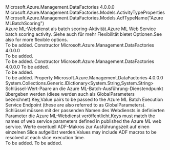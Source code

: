 <Type Name="AzureMLBatchScoringActivity" FullName="Microsoft.Azure.Management.DataFactories.Models.AzureMLBatchScoringActivity">
  <TypeSignature Language="C#" Value="public class AzureMLBatchScoringActivity : Microsoft.Azure.Management.DataFactories.Models.ActivityTypeProperties" />
  <TypeSignature Language="ILAsm" Value=".class public auto ansi beforefieldinit AzureMLBatchScoringActivity extends Microsoft.Azure.Management.DataFactories.Models.ActivityTypeProperties" />
  <TypeSignature Language="DocId" Value="T:Microsoft.Azure.Management.DataFactories.Models.AzureMLBatchScoringActivity" />
  <TypeSignature Language="VB.NET" Value="Public Class AzureMLBatchScoringActivity&#xA;Inherits ActivityTypeProperties" />
  <TypeSignature Language="F#" Value="type AzureMLBatchScoringActivity = class&#xA;    inherit ActivityTypeProperties" />
  <AssemblyInfo>
    <AssemblyName>Microsoft.Azure.Management.DataFactories</AssemblyName>
    <AssemblyVersion>4.0.0.0</AssemblyVersion>
  </AssemblyInfo>
  <Base>
    <BaseTypeName>Microsoft.Azure.Management.DataFactories.Models.ActivityTypeProperties</BaseTypeName>
  </Base>
  <Interfaces />
  <Attributes>
    <Attribute>
      <AttributeName>Microsoft.Azure.Management.DataFactories.Models.AdfTypeName("AzureMLBatchScoring")</AttributeName>
    </Attribute>
  </Attributes>
  <Docs>
    <summary>
            <span data-ttu-id="b5263-101">Azure ML-Webdienst als batch scoring-Aktivität.</span><span class="sxs-lookup"><span data-stu-id="b5263-101">Azure ML Web Service batch scoring activity.</span></span> <span data-ttu-id="b5263-102">Siehe auch <see cref="T:Microsoft.Azure.Management.DataFactories.Models.AzureMLBatchExecutionActivity" /> für mehr Flexibilität bietet Optionen.</span><span class="sxs-lookup"><span data-stu-id="b5263-102">See also <see cref="T:Microsoft.Azure.Management.DataFactories.Models.AzureMLBatchExecutionActivity" /> for more flexible options.</span></span>
            </summary>
    <remarks>To be added.</remarks>
  </Docs>
  <Members>
    <Member MemberName=".ctor">
      <MemberSignature Language="C#" Value="public AzureMLBatchScoringActivity ();" />
      <MemberSignature Language="ILAsm" Value=".method public hidebysig specialname rtspecialname instance void .ctor() cil managed" />
      <MemberSignature Language="DocId" Value="M:Microsoft.Azure.Management.DataFactories.Models.AzureMLBatchScoringActivity.#ctor" />
      <MemberSignature Language="VB.NET" Value="Public Sub New ()" />
      <MemberType>Constructor</MemberType>
      <AssemblyInfo>
        <AssemblyName>Microsoft.Azure.Management.DataFactories</AssemblyName>
        <AssemblyVersion>4.0.0.0</AssemblyVersion>
      </AssemblyInfo>
      <Parameters />
      <Docs>
        <summary>To be added.</summary>
        <remarks>To be added.</remarks>
      </Docs>
    </Member>
    <Member MemberName=".ctor">
      <MemberSignature Language="C#" Value="public AzureMLBatchScoringActivity (System.Collections.Generic.IDictionary&lt;string,string&gt; webServiceParameters);" />
      <MemberSignature Language="ILAsm" Value=".method public hidebysig specialname rtspecialname instance void .ctor(class System.Collections.Generic.IDictionary`2&lt;string, string&gt; webServiceParameters) cil managed" />
      <MemberSignature Language="DocId" Value="M:Microsoft.Azure.Management.DataFactories.Models.AzureMLBatchScoringActivity.#ctor(System.Collections.Generic.IDictionary{System.String,System.String})" />
      <MemberSignature Language="VB.NET" Value="Public Sub New (webServiceParameters As IDictionary(Of String, String))" />
      <MemberSignature Language="F#" Value="new Microsoft.Azure.Management.DataFactories.Models.AzureMLBatchScoringActivity : System.Collections.Generic.IDictionary&lt;string, string&gt; -&gt; Microsoft.Azure.Management.DataFactories.Models.AzureMLBatchScoringActivity" Usage="new Microsoft.Azure.Management.DataFactories.Models.AzureMLBatchScoringActivity webServiceParameters" />
      <MemberType>Constructor</MemberType>
      <AssemblyInfo>
        <AssemblyName>Microsoft.Azure.Management.DataFactories</AssemblyName>
        <AssemblyVersion>4.0.0.0</AssemblyVersion>
      </AssemblyInfo>
      <Parameters>
        <Parameter Name="webServiceParameters" Type="System.Collections.Generic.IDictionary&lt;System.String,System.String&gt;" />
      </Parameters>
      <Docs>
        <param name="webServiceParameters">To be added.</param>
        <summary>To be added.</summary>
        <remarks>To be added.</remarks>
      </Docs>
    </Member>
    <Member MemberName="WebServiceParameters">
      <MemberSignature Language="C#" Value="public System.Collections.Generic.IDictionary&lt;string,string&gt; WebServiceParameters { get; set; }" />
      <MemberSignature Language="ILAsm" Value=".property instance class System.Collections.Generic.IDictionary`2&lt;string, string&gt; WebServiceParameters" />
      <MemberSignature Language="DocId" Value="P:Microsoft.Azure.Management.DataFactories.Models.AzureMLBatchScoringActivity.WebServiceParameters" />
      <MemberSignature Language="VB.NET" Value="Public Property WebServiceParameters As IDictionary(Of String, String)" />
      <MemberSignature Language="F#" Value="member this.WebServiceParameters : System.Collections.Generic.IDictionary&lt;string, string&gt; with get, set" Usage="Microsoft.Azure.Management.DataFactories.Models.AzureMLBatchScoringActivity.WebServiceParameters" />
      <MemberType>Property</MemberType>
      <AssemblyInfo>
        <AssemblyName>Microsoft.Azure.Management.DataFactories</AssemblyName>
        <AssemblyVersion>4.0.0.0</AssemblyVersion>
      </AssemblyInfo>
      <ReturnValue>
        <ReturnType>System.Collections.Generic.IDictionary&lt;System.String,System.String&gt;</ReturnType>
      </ReturnValue>
      <Docs>
        <summary>
            <span data-ttu-id="b5263-103">Schlüssel-Wert-Paare an die Azure ML-Batch-Ausführung-Dienstendpunkt übergeben werden (diese werden auch als GlobalParameters bezeichnet).</span><span class="sxs-lookup"><span data-stu-id="b5263-103">Key,Value pairs to be passed to the Azure ML Batch Execution Service Endpoint (these are also referred to as GlobalParameters).</span></span> <span data-ttu-id="b5263-104">Schlüssel müssen mit der passenden Namen des Webdiensts in definierten Parameter die Azure ML-Webdienst veröffentlicht.</span><span class="sxs-lookup"><span data-stu-id="b5263-104">Keys must match the names of web service parameters defined in published the Azure ML web service.</span></span> <span data-ttu-id="b5263-105">Werte eventuell ADF-Makros zur Ausführungszeit auf einen einzelnen Slice aufgelöst werden.</span><span class="sxs-lookup"><span data-stu-id="b5263-105">Values may include ADF macros to be resolved at each slice execution time.</span></span> 
            </summary>
        <value>To be added.</value>
        <remarks>To be added.</remarks>
      </Docs>
    </Member>
  </Members>
</Type>